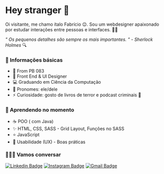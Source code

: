# Hey stranger 👋

Oi visitante, me chamo ítalo Fabrício 😉. Sou um webdesigner apaixonado por estudar interações entre pessoas e interfaces. 🕵️‍♂️

*" Os pequenos detalhes são sempre os mais importantes. "
                             	-  Sherlock Holmes* 🔍
### 🐰 Informações básicas
* 🌵 From PB 083
* 🌈 Front End & UI Designer 
* 💻 Graduando em Ciência da Computação
* 🧑 Pronomes: ele/dele
* ⚡ Curiosidade: gosto de livros de terror e podcast criminais 👻

### 🐹 Aprendendo no momento
* ☕️ POO ( com Java)
* ✨ HTML, CSS, SASS - Grid Layout, Funções no SASS
* ⭐️ JavaScript 
* 💖 Usabilidade (UX) - Boas práticas

### 🙋🏻‍♂️ Vamos conversar
[![Linkedin Badge](https://img.shields.io/badge/-LinkedIn-blue?style=flat-square&logo=Linkedin&logoColor=white&link=https://www.linkedin.com/in/isadora-rodrigues-stangarlin-48402b141/)](https://www.linkedin.com/in/italofabr%C3%ADciosouza/) [![Instagram Badge](https://img.shields.io/badge/-Instagram-purple?style=flat-square&logo=Instagram&logoColor=white&link=https://www.instagram.com/italo.fab/)](https://www.instagram.com/italo.fab/) [![Gmail Badge](https://img.shields.io/badge/-Gmail-D14836?style=flat-square&labelColor=D14836&logo=gmail&logoColor=white&link=https://twitter.com/fagnerpsantos)](mailto:italofps65@gmail.com)


